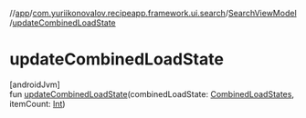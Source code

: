 //[app](../../../index.md)/[com.yuriikonovalov.recipeapp.framework.ui.search](../index.md)/[SearchViewModel](index.md)/[updateCombinedLoadState](update-combined-load-state.md)

# updateCombinedLoadState

[androidJvm]\
fun [updateCombinedLoadState](update-combined-load-state.md)(combinedLoadState: [CombinedLoadStates](https://developer.android.com/reference/kotlin/androidx/paging/CombinedLoadStates.html), itemCount: [Int](https://kotlinlang.org/api/latest/jvm/stdlib/kotlin/-int/index.html))

